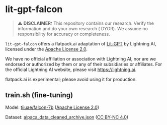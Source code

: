 # lit-gpt-falcon

> :warning: **DISCLAIMER:** This repository contains our research. Verify the information and do your own research (
> DYOR). We assume no responsibility for accuracy or completeness.

`lit-gpt-falcon` offers a flatpack.ai adaptation of [Lit-GPT](https://github.com/Lightning-AI/lit-gpt) by Lightning AI, licensed under the [Apache License 2.0](https://github.com/Lightning-AI/lit-gpt/blob/main/LICENSE).

We have no official affiliation or association with Lightning AI, nor are we endorsed or authorized by them or any of their subsidiaries or affiliates. For the official Lightning AI website, please visit https://lightning.ai.

flatpack.ai is experimental; please avoid using it for production.

## train.sh (fine-tuning)

Model: [tiiuae/falcon-7b](https://huggingface.co/tiiuae/falcon-7b) ([Apache License 2.0](https://www.apache.org/licenses/LICENSE-2.0))

Dataset: [alpaca_data_cleaned_archive.json](https://raw.githubusercontent.com/tloen/alpaca-lora/main/alpaca_data_cleaned_archive.json) ([CC BY-NC 4.0](https://creativecommons.org/licenses/by-nc/4.0/))